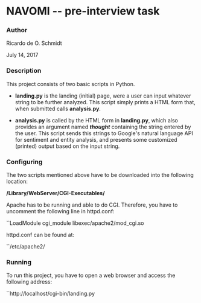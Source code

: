 # NAVOMI -- pre-interview task

### Author

Ricardo de O. Schmidt

July 14, 2017


### Description

This project consists of two basic scripts in Python.

* __landing.py__ is the landing (initial) page, were a user can input whatever
string to be further analyzed. This script simply prints a HTML form that, when
submitted calls __analysis.py__.

* __analysis.py__ is called by the HTML form in __landing.py__, which also
provides an argument named *__thought__* containing the string entered by the
user. This script sends this strings to Google's natural language API for
sentiment and entity analysis, and presents some customized (printed) output
based on the input string.


### Configuring

The two scripts mentioned above have to be downloaded into the following
location:

<b>/Library/WebServer/CGI-Executables/</b>

Apache has to be running and able to do CGI. Therefore, you have to uncomment
the following line in httpd.conf:

``LoadModule cgi_module libexec/apache2/mod_cgi.so

httpd.conf can be found at:

``/etc/apache2/

### Running

To run this project, you have to open a web browser and access the following
address:

``http://localhost/cgi-bin/landing.py

